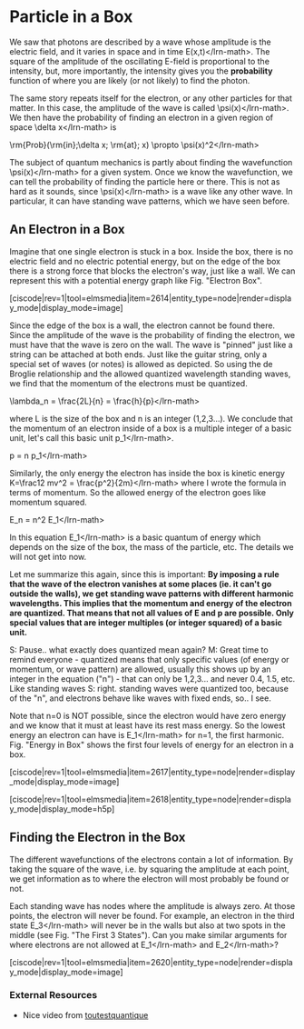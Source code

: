 # Particle in a Box

We saw that photons are described by a wave whose amplitude is the electric field, and it varies in space and in time E\(x,t\)&lt;/lrn-math&gt;. The square of the amplitude of the oscillating E-field is proportional to the intensity, but, more importantly, the intensity gives you the **probability** function of where you are likely \(or not likely\) to find the photon.

The same story repeats itself for the electron, or any other particles for that matter. In this case, the amplitude of the wave is called \psi\(x\)&lt;/lrn-math&gt;. We then have the probability of finding an electron in a given region of space \delta x&lt;/lrn-math&gt; is

\rm{Prob}\(\rm{in}\;\delta x\; \rm{at}\; x\) \propto \psi\(x\)^2&lt;/lrn-math&gt;

The subject of quantum mechanics is partly about finding the wavefunction \psi\(x\)&lt;/lrn-math&gt; for a given system. Once we know the wavefunction, we can tell the probability of finding the particle here or there. This is not as hard as it sounds, since \psi\(x\)&lt;/lrn-math&gt; is a wave like any other wave. In particular, it can have standing wave patterns, which we have seen before.

## An Electron in a Box

Imagine that one single electron is stuck in a box. Inside the box, there is no electric field and no electric potential energy, but on the edge of the box there is a strong force that blocks the electron's way, just like a wall. We can represent this with a potential energy graph like Fig. "Electron Box".

\[ciscode\|rev=1\|tool=elmsmedia\|item=2614\|entity\_type=node\|render=display\_mode\|display\_mode=image\]

Since the edge of the box is a wall, the electron cannot be found there. Since the amplitude of the wave is the probability of finding the electron, we must have that the wave is zero on the wall. The wave is "pinned" just like a string can be attached at both ends. Just like the guitar string, only a special set of waves \(or notes\) is allowed as depicted. So using the de Broglie relationship and the allowed quantized wavelength standing waves, we find that the momentum of the electrons must be quantized.

\lambda\_n = \frac{2L}{n} = \frac{h}{p}&lt;/lrn-math&gt;

where L is the size of the box and n is an integer \(1,2,3...\). We conclude that the momentum of an electron inside of a box is a multiple integer of a basic unit, let's call this basic unit p\_1&lt;/lrn-math&gt;.

p = n p\_1&lt;/lrn-math&gt;

Similarly, the only energy the electron has inside the box is kinetic energy K=\frac12 mv^2 = \frac{p^2}{2m}&lt;/lrn-math&gt; where I wrote the formula in terms of momentum. So the allowed energy of the electron goes like momentum squared.

E\_n = n^2 E\_1&lt;/lrn-math&gt;

In this equation E\_1&lt;/lrn-math&gt; is a basic quantum of energy which depends on the size of the box, the mass of the particle, etc. The details we will not get into now.

Let me summarize this again, since this is important: **By imposing a rule that the wave of the electron vanishes at some places \(ie. it can't go outside the walls\), we get standing wave patterns with different harmonic wavelengths. This implies that the momentum and energy of the electron are quantized. That means that not all values of E and p are possible. Only special values that are integer multiples \(or integer squared\) of a basic unit.**

S: Pause.. what exactly does quantized mean again? M: Great time to remind everyone - quantized means that only specific values \(of energy or momentum, or wave pattern\) are allowed, usually this shows up by an integer in the equation \("n"\) - that can only be 1,2,3... and never 0.4, 1.5, etc. Like standing waves S: right. standing waves were quantized too, because of the "n", and electrons behave like waves with fixed ends, so.. I see.

Note that n=0 is NOT possible, since the electron would have zero energy and we know that it must at least have its rest mass energy. So the lowest energy an electron can have is E\_1&lt;/lrn-math&gt; for n=1, the first harmonic. Fig. "Energy in Box" shows the first four levels of energy for an electron in a box.

\[ciscode\|rev=1\|tool=elmsmedia\|item=2617\|entity\_type=node\|render=display\_mode\|display\_mode=image\]

\[ciscode\|rev=1\|tool=elmsmedia\|item=2618\|entity\_type=node\|render=display\_mode\|display\_mode=h5p\]

## Finding the Electron in the Box

The different wavefunctions of the electrons contain a lot of information. By taking the square of the wave, i.e. by squaring the amplitude at each point, we get information as to where the electron will most probably be found or not.

Each standing wave has nodes where the amplitude is always zero. At those points, the electron will never be found. For example, an electron in the third state E\_3&lt;/lrn-math&gt; will never be in the walls but also at two spots in the middle \(see Fig. "The First 3 States"\). Can you make similar arguments for where electrons are not allowed at E\_1&lt;/lrn-math&gt; and E\_2&lt;/lrn-math&gt;?

\[ciscode\|rev=1\|tool=elmsmedia\|item=2620\|entity\_type=node\|render=display\_mode\|display\_mode=image\]

### External Resources

* Nice video from [toutestquantique](http://www.toutestquantique.fr/#credits)

